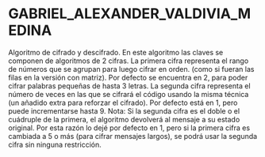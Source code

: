 # GABRIEL_ALEXANDER_VALDIVIA_MEDINA
Algoritmo de cifrado y descifrado.
En este algoritmo las claves se componen de algoritmos de 2 cifras.
La primera cifra representa el rango de números que se agrupan para luego cifrar en orden. (como si fueran las filas en la versión con matriz). Por defecto se encuentra en 2, para poder cifrar palabras pequeñas de hasta 3 letras.
La segunda cifra representa el número de veces en las que se cifrará el código usando la misma técnica (un añadido extra para reforzar el cifrado). Por defecto está en 1, pero puede incrementarse hasta 9. 
Nota: Si la segunda cifra es el doble o el cuádruple de la primera, el algoritmo devolverá al mensaje a su estado original. Por esta razón lo dejé por defecto en 1, pero si la primera cifra es cambiada a 5 o más (para cifrar mensajes largos), se podrá usar la segunda cifra sin ninguna restricción.
